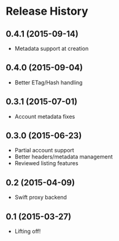 Release History
===============

0.4.1 (2015-09-14)
------------------

* Metadata support at creation

0.4.0 (2015-09-04)
------------------

* Better ETag/Hash handling

0.3.1 (2015-07-01)
------------------

* Account metadata fixes

0.3.0 (2015-06-23)
------------------

* Partial account support
* Better headers/metadata management
* Reviewed listing features

0.2 (2015-04-09)
------------------

* Swift proxy backend

0.1 (2015-03-27)
------------------

* Lifting off!
